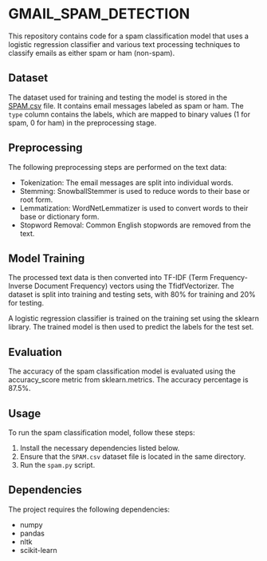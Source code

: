 # GMAIL_SPAM_DETECTION

This repository contains code for a spam classification model that uses a logistic regression classifier and various text processing techniques to classify emails as either spam or ham (non-spam).

## Dataset

The dataset used for training and testing the model is stored in the [SPAM.csv](SPAM.csv) file. It contains email messages labeled as spam or ham. The `type` column contains the labels, which are mapped to binary values (1 for spam, 0 for ham) in the preprocessing stage.

## Preprocessing

The following preprocessing steps are performed on the text data:

- Tokenization: The email messages are split into individual words.
- Stemming: SnowballStemmer is used to reduce words to their base or root form.
- Lemmatization: WordNetLemmatizer is used to convert words to their base or dictionary form.
- Stopword Removal: Common English stopwords are removed from the text.

## Model Training

The processed text data is then converted into TF-IDF (Term Frequency-Inverse Document Frequency) vectors using the TfidfVectorizer. The dataset is split into training and testing sets, with 80% for training and 20% for testing.

A logistic regression classifier is trained on the training set using the sklearn library. The trained model is then used to predict the labels for the test set.

## Evaluation

The accuracy of the spam classification model is evaluated using the accuracy_score metric from sklearn.metrics. The accuracy percentage is 87.5%.

## Usage

To run the spam classification model, follow these steps:

1. Install the necessary dependencies listed below.
2. Ensure that the `SPAM.csv` dataset file is located in the same directory.
3. Run the `spam.py` script.

## Dependencies

The project requires the following dependencies:

- numpy
- pandas
- nltk
- scikit-learn
